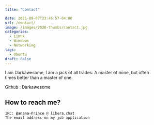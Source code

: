 ```yaml
---
title: "Contact"

date: 2021-09-07T23:46:57-04:00
url: /contact/
image: /images/2020-thumbs/contact.jpg
categories:
  - Linux
  - Windows
  - Networking
tags:
  - Ubuntu
draft: False
---
```

I am Darkawesome, I am a jack of all trades. A master of none, but often times better than a master of one.
<!--more-->

Github : Darkawesome

## How to reach me?
    IRC: Banana-Prince @ libera.chat
    The email address on my job application
  
